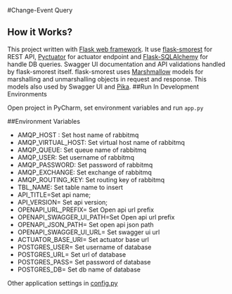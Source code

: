 #Change-Event Query

## How it Works?
This project written with [Flask web framework](https://flask.palletsprojects.com/en/2.0.x/). It use [flask-smorest](https://flask-smorest.readthedocs.io/en/latest/index.html) for REST API, [Pyctuator](https://github.com/SolarEdgeTech/pyctuator) for actuator endpoint and [Flask-SQLAlchemy](https://flask-sqlalchemy.palletsprojects.com/en/2.x/) for handle DB queries. Swagger UI documentation and API validations handled by flask-smorest itself. flask-smorest uses [Marshmallow](https://marshmallow.readthedocs.io/en/stable/index.html) models for marshalling and unmarshalling objects in request and response. This models also used by Swagger UI and [Pika](https://pika.readthedocs.io/en/stable/).
##Run In Development Environments

Open project in PyCharm, set environment variables and run `app.py`

##Environment Variables
* AMQP_HOST : Set host name of rabbitmq
* AMQP_VIRTUAL_HOST: Set virtual host name of rabbitmq
* AMQP_QUEUE: Set queue name of rabbitmq
* AMQP_USER:  Set username of rabbitmq
* AMQP_PASSWORD: Set password of rabbitmq
* AMQP_EXCHANGE: Set exchange of rabbitmq
* AMQP_ROUTING_KEY: Set routing key of rabbitmq
* TBL_NAME: Set table name to insert
* API_TITLE=Set api name;
* API_VERSION= Set api version;
* OPENAPI_URL_PREFIX= Set Open api url prefix
* OPENAPI_SWAGGER_UI_PATH=Set Open api url prefix
* OPENAPI_JSON_PATH= Set open api json path
* OPENAPI_SWAGGER_UI_URL= Set swagger ui url
* ACTUATOR_BASE_URI= Set actuator base url
* POSTGRES_USER= Set username of database
* POSTGRES_URL= Set url of database
* POSTGRES_PASS= Set password of database
* POSTGRES_DB= Set db name of database

Other application settings in [config.py](change_event_service/config.py)